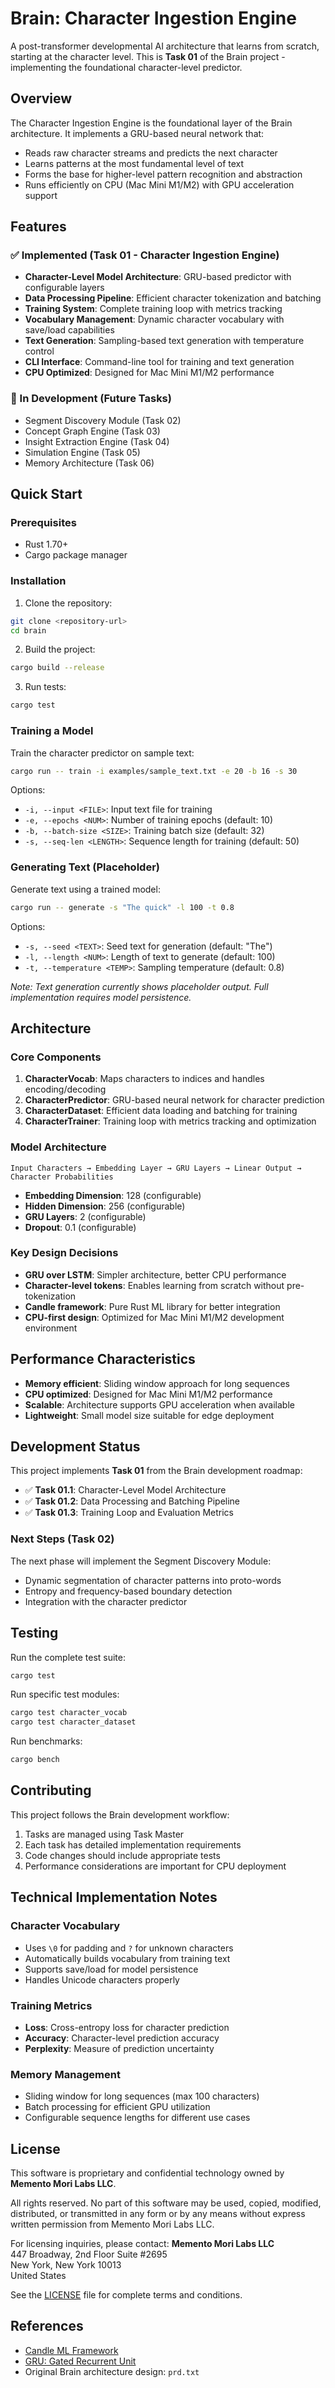 # Brain: Character Ingestion Engine

A post-transformer developmental AI architecture that learns from scratch, starting at the character level. This is **Task 01** of the Brain project - implementing the foundational character-level predictor.

## Overview

The Character Ingestion Engine is the foundational layer of the Brain architecture. It implements a GRU-based neural network that:

- Reads raw character streams and predicts the next character
- Learns patterns at the most fundamental level of text
- Forms the base for higher-level pattern recognition and abstraction
- Runs efficiently on CPU (Mac Mini M1/M2) with GPU acceleration support

## Features

### ✅ Implemented (Task 01 - Character Ingestion Engine)

- **Character-Level Model Architecture**: GRU-based predictor with configurable layers
- **Data Processing Pipeline**: Efficient character tokenization and batching  
- **Training System**: Complete training loop with metrics tracking
- **Vocabulary Management**: Dynamic character vocabulary with save/load capabilities
- **Text Generation**: Sampling-based text generation with temperature control
- **CLI Interface**: Command-line tool for training and text generation
- **CPU Optimized**: Designed for Mac Mini M1/M2 performance

### 🔄 In Development (Future Tasks)

- Segment Discovery Module (Task 02)
- Concept Graph Engine (Task 03) 
- Insight Extraction Engine (Task 04)
- Simulation Engine (Task 05)
- Memory Architecture (Task 06)

## Quick Start

### Prerequisites

- Rust 1.70+ 
- Cargo package manager

### Installation

1. Clone the repository:
```bash
git clone <repository-url>
cd brain
```

2. Build the project:
```bash
cargo build --release
```

3. Run tests:
```bash
cargo test
```

### Training a Model

Train the character predictor on sample text:

```bash
cargo run -- train -i examples/sample_text.txt -e 20 -b 16 -s 30
```

Options:
- `-i, --input <FILE>`: Input text file for training
- `-e, --epochs <NUM>`: Number of training epochs (default: 10)
- `-b, --batch-size <SIZE>`: Training batch size (default: 32)
- `-s, --seq-len <LENGTH>`: Sequence length for training (default: 50)

### Generating Text (Placeholder)

Generate text using a trained model:

```bash
cargo run -- generate -s "The quick" -l 100 -t 0.8
```

Options:
- `-s, --seed <TEXT>`: Seed text for generation (default: "The")
- `-l, --length <NUM>`: Length of text to generate (default: 100)
- `-t, --temperature <TEMP>`: Sampling temperature (default: 0.8)

*Note: Text generation currently shows placeholder output. Full implementation requires model persistence.*

## Architecture

### Core Components

1. **CharacterVocab**: Maps characters to indices and handles encoding/decoding
2. **CharacterPredictor**: GRU-based neural network for character prediction
3. **CharacterDataset**: Efficient data loading and batching for training
4. **CharacterTrainer**: Training loop with metrics tracking and optimization

### Model Architecture

```
Input Characters → Embedding Layer → GRU Layers → Linear Output → Character Probabilities
```

- **Embedding Dimension**: 128 (configurable)
- **Hidden Dimension**: 256 (configurable)  
- **GRU Layers**: 2 (configurable)
- **Dropout**: 0.1 (configurable)

### Key Design Decisions

- **GRU over LSTM**: Simpler architecture, better CPU performance
- **Character-level tokens**: Enables learning from scratch without pre-tokenization
- **Candle framework**: Pure Rust ML library for better integration
- **CPU-first design**: Optimized for Mac Mini M1/M2 development environment

## Performance Characteristics

- **Memory efficient**: Sliding window approach for long sequences
- **CPU optimized**: Designed for Mac Mini M1/M2 performance
- **Scalable**: Architecture supports GPU acceleration when available
- **Lightweight**: Small model size suitable for edge deployment

## Development Status

This project implements **Task 01** from the Brain development roadmap:

- ✅ **Task 01.1**: Character-Level Model Architecture
- ✅ **Task 01.2**: Data Processing and Batching Pipeline  
- ✅ **Task 01.3**: Training Loop and Evaluation Metrics

### Next Steps (Task 02)

The next phase will implement the Segment Discovery Module:
- Dynamic segmentation of character patterns into proto-words
- Entropy and frequency-based boundary detection
- Integration with the character predictor

## Testing

Run the complete test suite:

```bash
cargo test
```

Run specific test modules:

```bash
cargo test character_vocab
cargo test character_dataset
```

Run benchmarks:

```bash
cargo bench
```

## Contributing

This project follows the Brain development workflow:

1. Tasks are managed using Task Master
2. Each task has detailed implementation requirements
3. Code changes should include appropriate tests
4. Performance considerations are important for CPU deployment

## Technical Implementation Notes

### Character Vocabulary

- Uses `\0` for padding and `?` for unknown characters
- Automatically builds vocabulary from training text
- Supports save/load for model persistence
- Handles Unicode characters properly

### Training Metrics

- **Loss**: Cross-entropy loss for character prediction
- **Accuracy**: Character-level prediction accuracy
- **Perplexity**: Measure of prediction uncertainty

### Memory Management

- Sliding window for long sequences (max 100 characters)
- Batch processing for efficient GPU utilization
- Configurable sequence lengths for different use cases

## License

This software is proprietary and confidential technology owned by **Memento Mori Labs LLC**. 

All rights reserved. No part of this software may be used, copied, modified, distributed, or transmitted in any form or by any means without express written permission from Memento Mori Labs LLC.

For licensing inquiries, please contact:
**Memento Mori Labs LLC**  
447 Broadway, 2nd Floor Suite #2695  
New York, New York 10013  
United States

See the [LICENSE](LICENSE) file for complete terms and conditions.

## References

- [Candle ML Framework](https://github.com/huggingface/candle)
- [GRU: Gated Recurrent Unit](https://arxiv.org/abs/1412.3555)
- Original Brain architecture design: `prd.txt` 